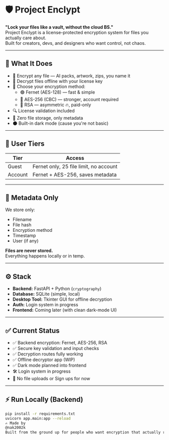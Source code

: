 # 🛡️ Project Enclypt

**"Lock your files like a vault, without the cloud BS."**  
Project Enclypt is a license-protected encryption system for files you actually care about.  
Built for creators, devs, and designers who want control, not chaos.

---

## 🚀 What It Does

- 🔐 Encrypt any file — AI packs, artwork, zips, you name it
- 🔄 Decrypt files offline with your license key
- 🔢 Choose your encryption method:
  - 🟢 Fernet (AES-128) — fast & simple
  - 🔵 AES-256 (CBC) — stronger, account required
  - 🔴 RSA — asymmetric 🔥, paid-only
- 🔍 License validation included
- 🧠 Zero file storage, only metadata
- 🌑 Built-in dark mode (cause you're not basic)

---

## 🧠 User Tiers

| Tier     | Access                                  |
|----------|------------------------------------------|
| Guest    | Fernet only, 25 file limit, no account  
| Account  | Fernet + AES-256, saves metadata  

---

## 📁 Metadata Only

We store only:
- Filename
- File hash
- Encryption method
- Timestamp
- User (if any)

**Files are never stored.**  
Everything happens locally or in temp.

---

## ⚙️ Stack

- **Backend:** FastAPI + Python (`cryptography`)
- **Database:** SQLite (simple, local)
- **Desktop Tool:** Tkinter GUI for offline decryption
- **Auth:** Login system in progress
- **Frontend:** Coming later (with clean dark-mode UI)

---

## ✅ Current Status

- ✅ Backend encryption: Fernet, AES-256, RSA
- ✅ Secure key validation and input checks
- ✅ Decryption routes fully working
- ✅ Offline decryptor app (WIP)
- ✅ Dark mode planned into frontend
- 🛠️ Login system in progress
- 🚫 No file uploads or Sign ups for now

---

## ⚡ Run Locally (Backend)

```bash
pip install -r requirements.txt
uvicorn app.main:app --reload
✍️ Made by
@nak2002k
Built from the ground up for people who want encryption that actually respects your files.

